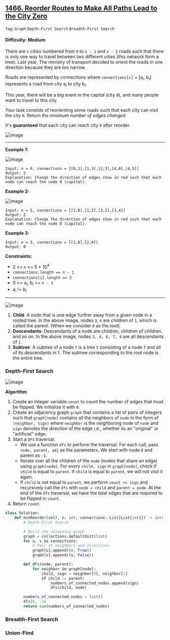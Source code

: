 ## [1466. Reorder Routes to Make All Paths Lead to the City Zero](https://leetcode.com/problems/reorder-routes-to-make-all-paths-lead-to-the-city-zero/)

```Tag```: ```Graph``` ```Depth-First Search``` ```Breadth-First Search```

#### Difficulty: Medium

There are ```n``` cities numbered from ```0``` to ```n - 1``` and ```n - 1``` roads such that there is only one way to travel between two different cities (this network form a tree). Last year, The ministry of transport decided to orient the roads in one direction because they are too narrow.

Roads are represented by connections where ```connections[i]``` = [a<sub>i</sub>, b<sub>i</sub>] represents a road from city a<sub>i</sub> to city b<sub>i</sub>.

This year, there will be a big event in the capital (city ```0```), and many people want to travel to this city.

Your task consists of reorienting some roads such that each city can visit the city ```0```. Return _the minimum number of edges changed_.

It's __guaranteed__ that each city can reach city ```0``` after reorder.

![image](https://user-images.githubusercontent.com/35042430/227409436-7c8356c4-b600-4841-abe6-bb874ad73113.png)

---

__Example 1:__

![image](https://assets.leetcode.com/uploads/2020/05/13/sample_1_1819.png)
```
Input: n = 6, connections = [[0,1],[1,3],[2,3],[4,0],[4,5]]
Output: 3
Explanation: Change the direction of edges show in red such that each node can reach the node 0 (capital).
```

__Example 2:__

![image](https://assets.leetcode.com/uploads/2020/05/13/sample_2_1819.png)
```
Input: n = 5, connections = [[1,0],[1,2],[3,2],[3,4]]
Output: 2
Explanation: Change the direction of edges show in red such that each node can reach the node 0 (capital).
```

__Example 3:__
```
Input: n = 3, connections = [[1,0],[2,0]]
Output: 0
```

__Constraints:__

- 2 <= ```n``` <= 5 * 10<sup>4</sup>
- ```connections.length == n - 1```
- ```connections[i].length == 2```
- 0 <= a<sub>i</sub>, b<sub>i</sub> <= ```n - 1```
- a<sub>i</sub> != b<sub>i</sub>

---

![image](https://leetcode.com/problems/reorder-routes-to-make-all-paths-lead-to-the-city-zero/Figures/1466/1466-1.png)

1. __Child__: A node that is one edge further away from a given node in a rooted tree. In the above image, nodes ```3```, ```4``` are children of ```1```, which is called the parent. (When we consider ```0``` as the root)
2. __Descendants__: Descendants of a node are children, children of children, and so on. In the above image, nodes ```3, 4, 6, 7, 9``` are all descendants of ```1```.
3. __Subtree__: A subtree of a node ```T``` is a tree ```S``` consisting of a node ```T``` and all of its descendants in ```T```. The subtree corresponding to the root node is the entire tree.

### Depth-First Search

![image](https://leetcode.com/problems/reorder-routes-to-make-all-paths-lead-to-the-city-zero/Figures/1466/1466-2.png)

__Algorithm__

1. Create an integer variable ```count``` to count the number of edges that must be flipped. We initialize it with ```0```.
2. Create an adjacency graph ```graph``` that contains a list of pairs of integers such that ```graph[node]``` contains all the neighbors of ```node``` in the form of ```(neighbor, sign)``` where ```neighbor``` is the neighboring node of ```node``` and ```sign``` denotes the direction of the edge i.e., whether its an "original" or "artificial" edge.
3. Start a ```DFS``` traversal.
    - We use a function ```dfs``` to perform the traversal. For each call, pass ```node, parent, adj``` as the parameters. We start with node ```0``` and parent as ```-1```.
    - Iterate over all the children of the ```node``` (nodes that share an edge) using ```graph[node]```. For every ```child, sign``` in ```graph[node]```, check if ```child``` is equal to ```parent```. If ```child``` is equal to ```parent```, we will not visit it again.
    - If ```child``` is not equal to ```parent```, we perform ```count += sign``` and recursively call the ```dfs``` with ```node = child``` and ```parent = node```. At the end of the ```dfs``` traversal, we have the total edges that are required to be flipped in ```count```.
4. Return ```count```.

```Python
class Solution:
    def minReorder(self, n: int, connections: List[List[int]]) -> int:
        # Depth-First Search

        # Build the adjacency graph
        graph = collections.defaultdict(list)
        for u, v in connections:
            # Pair of neighbors and directions
            graph[u].append((v, True))
            graph[v].append((u, False))

        def dfs(node, parent):
            for neighbor in graph[node]:
                child, sign = neighbor[0], neighbor[1]
                if child != parent:
                    numbers_of_connected_nodes.append(sign)
                    dfs(child, node)

        numbers_of_connected_nodes = list()
        dfs(0, -1)
        return sum(numbers_of_connected_nodes)
```

### Breadth-First Search


### Union-Find


